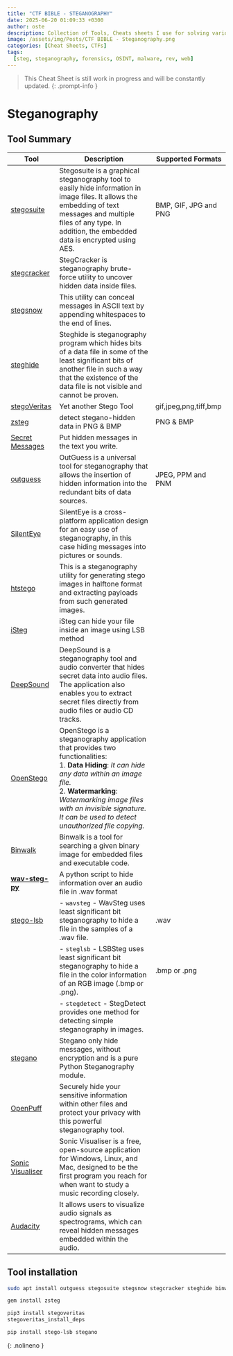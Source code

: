 ```yaml
---
title: "CTF BIBLE - STEGANOGRAPHY"
date: 2025-06-20 01:09:33 +0300
author: oste
description: Collection of Tools, Cheats sheets I use for solving various kinds of CTF Challenges
image: /assets/img/Posts/CTF BIBLE - Steganography.png
categories: [Cheat Sheets, CTFs]
tags:
  [steg, steganography, forensics, OSINT, malware, rev, web]
---
```


> This Cheat Sheet is still work in progress and will be constantly updated.
{: .prompt-info }

# Steganography

## Tool Summary


| Tool                                                            | Description                                                                                                                                                                                                                                                                         | Supported Formats     |
| --------------------------------------------------------------- | ----------------------------------------------------------------------------------------------------------------------------------------------------------------------------------------------------------------------------------------------------------------------------------- | --------------------- |
| [stegosuite](https://www.kali.org/tools/stegosuite/)            | Stegosuite is a graphical steganography tool to easily hide information in image files. It allows the embedding of text messages and multiple files of any type. In addition, the embedded data is encrypted using AES.                                                             | BMP, GIF, JPG and PNG |
| [stegcracker](https://www.kali.org/tools/stegcracker/)          | StegCracker is steganography brute-force utility to uncover hidden data inside files.                                                                                                                                                                                               |                       |
| [stegsnow](https://www.kali.org/tools/stegsnow/)                | This utility can conceal messages in ASCII text by appending whitespaces to the end of lines.                                                                                                                                                                                       |                       |
| [steghide](https://www.kali.org/tools/steghide/)                | Steghide is steganography program which hides bits of a data file in some of the least significant bits of another file in such a way that the existence of the data file is not visible and cannot be proven.                                                                      |                       |
| [stegoVeritas](https://github.com/bannsec/stegoVeritas)         | Yet another Stego Tool                                                                                                                                                                                                                                                              | gif,jpeg,png,tiff,bmp |
| [zsteg](https://github.com/zed-0xff/zsteg)                      | detect stegano-hidden data in PNG & BMP                                                                                                                                                                                                                                             | PNG & BMP             |
| [Secret Messages](https://holloway.nz/steg/)                    | Put hidden messages in the text you write.                                                                                                                                                                                                                                          |                       |
| [outguess](https://www.kali.org/tools/outguess/)                | OutGuess is a universal tool for steganography that allows the insertion of hidden information into the redundant bits of data sources.                                                                                                                                             | JPEG, PPM and PNM     |
| [SilentEye](https://github.com/achorein/silenteye)              | SilentEye is a cross-platform application design for an easy use of steganography, in this case hiding messages into pictures or sounds.                                                                                                                                            |                       |
| [htstego](https://github.com/efeciftci/htstego)                 | This is a steganography utility for generating stego images in halftone format and extracting payloads from such generated images.                                                                                                                                                  |                       |
| [iSteg](https://github.com/rafiibrahim8/iSteg)                  | iSteg can hide your file inside an image using LSB method                                                                                                                                                                                                                           |                       |
| [DeepSound](https://github.com/Jpinsoft/DeepSound)              | DeepSound is a steganography tool and audio converter that hides secret data into audio files. The application also enables you to extract secret files directly from audio files or audio CD tracks.                                                                               |                       |
| [OpenStego](https://github.com/syvaidya/openstego)              | OpenStego is a steganography application that provides two functionalities:<br>1. **Data Hiding**: *It can hide any data within an image file.*<br>2. **Watermarking**: *Watermarking image files with an invisible signature. It can be used to detect unauthorized file copying.* |                       |
| [Binwalk](https://www.kali.org/tools/binwalk/)                  | Binwalk is a tool for searching a given binary image for embedded files and executable code.                                                                                                                                                                                        |                       |
| **[wav-steg-py](https://github.com/pavanchhatpar/wav-steg-py)** | A python script to hide information over an audio file in .wav format                                                                                                                                                                                                               |                       |
| [stego-lsb](https://github.com/ragibson/Steganography)          | - `wavsteg` - WavSteg uses least significant bit steganography to hide a file in the samples of a .wav file.                                                                                                                                                                        | .wav                  |
|                                                                 | - `steglsb` - LSBSteg uses least significant bit steganography to hide a file in the color information of an RGB image (.bmp or .png).                                                                                                                                              | .bmp or .png          |
|                                                                 | - `stegdetect` - StegDetect provides one method for detecting simple steganography in images.                                                                                                                                                                                       |                       |
| [stegano](https://pypi.org/project/stegano/)                    | Stegano only hide messages, without encryption and is a pure Python Steganography module.                                                                                                                                                                                           |                       |
| [OpenPuff](https://openpuff.en.lo4d.com/windows)                | Securely hide your sensitive information within other files and protect your privacy with this powerful steganography tool.                                                                                                                                                         |                       |
| [Sonic Visualiser](https://www.sonicvisualiser.org/)            | Sonic Visualiser is a free, open-source application for Windows, Linux, and Mac, designed to be the first program you reach for when want to study a music recording closely.                                                                                                       |                       |
| [Audacity](https://www.audacityteam.org/)                       | It allows users to visualize audio signals as spectrograms, which can reveal hidden messages embedded within the audio.                                                                                                                                                             |                       |


## Tool installation

```bash
sudo apt install outguess stegosuite stegsnow stegcracker steghide binwalk python3-binwalk

gem install zsteg

pip3 install stegoveritas
stegoveritas_install_deps

pip install stego-lsb stegano
```
{: .nolineno }